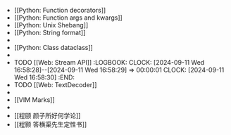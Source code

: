 - [[Python: Function decorators]]
- [[Python: Function args and kwargs]]
- [[Python: Unix Shebang]]
- [[Python: String format]]
-
- [[Python: Class dataclass]]
-
- TODO [[Web: Stream API]]
  :LOGBOOK:
  CLOCK: [2024-09-11 Wed 16:58:28]--[2024-09-11 Wed 16:58:29] =>  00:00:01
  CLOCK: [2024-09-11 Wed 16:58:30]
  :END:
- TODO [[Web: TextDecoder]]
-
- [[VIM Marks]]
-
- [[程颐 颜子所好何学论]]
- [[程颢 答横渠先生定性书]]